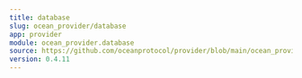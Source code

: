 ```yaml
---
title: database
slug: ocean_provider/database
app: provider
module: ocean_provider.database
source: https://github.com/oceanprotocol/provider/blob/main/ocean_provider/database.py
version: 0.4.11
---
```

